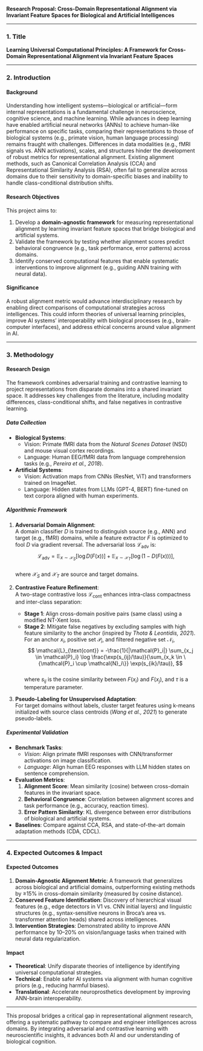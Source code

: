 **Research Proposal: Cross-Domain Representational Alignment via Invariant Feature Spaces for Biological and Artificial Intelligences**

---

### 1. Title  
**Learning Universal Computational Principles: A Framework for Cross-Domain Representational Alignment via Invariant Feature Spaces**

---

### 2. Introduction  

#### Background  
Understanding how intelligent systems—biological or artificial—form internal representations is a fundamental challenge in neuroscience, cognitive science, and machine learning. While advances in deep learning have enabled artificial neural networks (ANNs) to achieve human-like performance on specific tasks, comparing their representations to those of biological systems (e.g., primate vision, human language processing) remains fraught with challenges. Differences in data modalities (e.g., fMRI signals vs. ANN activations), scales, and structures hinder the development of robust metrics for representational alignment. Existing alignment methods, such as Canonical Correlation Analysis (CCA) and Representational Similarity Analysis (RSA), often fail to generalize across domains due to their sensitivity to domain-specific biases and inability to handle class-conditional distribution shifts.  

#### Research Objectives  
This project aims to:  
1. Develop a **domain-agnostic framework** for measuring representational alignment by learning invariant feature spaces that bridge biological and artificial systems.  
2. Validate the framework by testing whether alignment scores predict behavioral congruence (e.g., task performance, error patterns) across domains.  
3. Identify conserved computational features that enable systematic interventions to improve alignment (e.g., guiding ANN training with neural data).  

#### Significance  
A robust alignment metric would advance interdisciplinary research by enabling direct comparisons of computational strategies across intelligences. This could inform theories of universal learning principles, improve AI systems’ interoperability with biological processes (e.g., brain-computer interfaces), and address ethical concerns around value alignment in AI.  

---

### 3. Methodology  

#### Research Design  
The framework combines adversarial training and contrastive learning to project representations from disparate domains into a shared invariant space. It addresses key challenges from the literature, including modality differences, class-conditional shifts, and false negatives in contrastive learning.  

##### **Data Collection**  
- **Biological Systems**:  
  - Vision: Primate fMRI data from the *Natural Scenes Dataset* (NSD) and mouse visual cortex recordings.  
  - Language: Human EEG/fMRI data from language comprehension tasks (e.g., *Pereira et al., 2018*).  
- **Artificial Systems**:  
  - Vision: Activation maps from CNNs (ResNet, ViT) and transformers trained on ImageNet.  
  - Language: Hidden states from LLMs (GPT-4, BERT) fine-tuned on text corpora aligned with human experiments.  

##### **Algorithmic Framework**  
1. **Adversarial Domain Alignment**:  
   A domain classifier $D$ is trained to distinguish source (e.g., ANN) and target (e.g., fMRI) domains, while a feature extractor $F$ is optimized to fool $D$ via gradient reversal. The adversarial loss $\mathcal{L}_{\text{adv}}$ is:  
   $$
   \mathcal{L}_{\text{adv}} = \mathbb{E}_{x \sim \mathcal{X}_S}[\log D(F(x))] + \mathbb{E}_{x \sim \mathcal{X}_T}[\log (1 - D(F(x)))],
   $$  
   where $\mathcal{X}_S$ and $\mathcal{X}_T$ are source and target domains.  

2. **Contrastive Feature Refinement**:  
   A two-stage contrastive loss $\mathcal{L}_{\text{cont}}$ enhances intra-class compactness and inter-class separation:  
   - **Stage 1**: Align cross-domain positive pairs (same class) using a modified NT-Xent loss.  
   - **Stage 2**: Mitigate false negatives by excluding samples with high feature similarity to the anchor (inspired by *Thota & Leontidis, 2021*).  
   For an anchor $x_i$, positive set $\mathcal{P}_i$, and filtered negative set $\mathcal{N}_i$,  
   $$
   \mathcal{L}_{\text{cont}} = -\frac{1}{|\mathcal{P}_i|} \sum_{x_j \in \mathcal{P}_i} \log \frac{\exp(s_{ij}/\tau)}{\sum_{x_k \in \{\mathcal{P}_i \cup \mathcal{N}_i\}} \exp(s_{ik}/\tau)},
   $$  
   where $s_{ij}$ is the cosine similarity between $F(x_i)$ and $F(x_j)$, and $\tau$ is a temperature parameter.  

3. **Pseudo-Labeling for Unsupervised Adaptation**:  
   For target domains without labels, cluster target features using k-means initialized with source class centroids (*Wang et al., 2021*) to generate pseudo-labels.  

##### **Experimental Validation**  
- **Benchmark Tasks**:  
  - *Vision*: Align primate fMRI responses with CNN/transformer activations on image classification.  
  - *Language*: Align human EEG responses with LLM hidden states on sentence comprehension.  
- **Evaluation Metrics**:  
  1. **Alignment Score**: Mean similarity (cosine) between cross-domain features in the invariant space.  
  2. **Behavioral Congruence**: Correlation between alignment scores and task performance (e.g., accuracy, reaction times).  
  3. **Error Pattern Similarity**: KL divergence between error distributions of biological and artificial systems.  
- **Baselines**: Compare against CCA, RSA, and state-of-the-art domain adaptation methods (CDA, CDCL).  

---

### 4. Expected Outcomes & Impact  

#### Expected Outcomes  
1. **Domain-Agnostic Alignment Metric**: A framework that generalizes across biological and artificial domains, outperforming existing methods by ≥15% in cross-domain similarity (measured by cosine distance).  
2. **Conserved Feature Identification**: Discovery of hierarchical visual features (e.g., edge detectors in V1 vs. CNN initial layers) and linguistic structures (e.g., syntax-sensitive neurons in Broca’s area vs. transformer attention heads) shared across intelligences.  
3. **Intervention Strategies**: Demonstrated ability to improve ANN performance by 10–20% on vision/language tasks when trained with neural data regularization.  

#### Impact  
- **Theoretical**: Unify disparate theories of intelligence by identifying universal computational strategies.  
- **Technical**: Enable safer AI systems via alignment with human cognitive priors (e.g., reducing harmful biases).  
- **Translational**: Accelerate neuroprosthetics development by improving ANN-brain interoperability.  

---

This proposal bridges a critical gap in representational alignment research, offering a systematic pathway to compare and engineer intelligences across domains. By integrating adversarial and contrastive learning with neuroscientific insights, it advances both AI and our understanding of biological cognition.